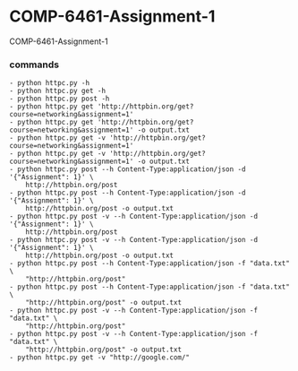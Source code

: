 # COMP-6461-Assignment-1
COMP-6461-Assignment-1

### commands
    - python httpc.py -h
    - python httpc.py get -h
    - python httpc.py post -h
    - python httpc.py get 'http://httpbin.org/get?course=networking&assignment=1'
    - python httpc.py get 'http://httpbin.org/get?course=networking&assignment=1' -o output.txt
    - python httpc.py get -v 'http://httpbin.org/get?course=networking&assignment=1' 
    - python httpc.py get -v 'http://httpbin.org/get?course=networking&assignment=1' -o output.txt
    - python httpc.py post --h Content-Type:application/json -d '{"Assignment": 1}' \
        http://httpbin.org/post
    - python httpc.py post --h Content-Type:application/json -d '{"Assignment": 1}' \
        http://httpbin.org/post -o output.txt
    - python httpc.py post -v --h Content-Type:application/json -d '{"Assignment": 1}' \
        http://httpbin.org/post
    - python httpc.py post -v --h Content-Type:application/json -d '{"Assignment": 1}' \
        http://httpbin.org/post -o output.txt
    - python httpc.py post --h Content-Type:application/json -f "data.txt" \
        "http://httpbin.org/post"
    - python httpc.py post --h Content-Type:application/json -f "data.txt" \
        "http://httpbin.org/post" -o output.txt
    - python httpc.py post -v --h Content-Type:application/json -f "data.txt" \
        "http://httpbin.org/post"
    - python httpc.py post -v --h Content-Type:application/json -f "data.txt" \
        "http://httpbin.org/post" -o output.txt
    - python httpc.py get -v "http://google.com/"

